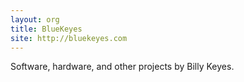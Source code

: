 ```yaml
---
layout: org
title: BlueKeyes
site: http://bluekeyes.com
---
```

Software, hardware, and other projects by Billy Keyes.
